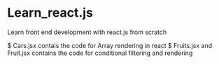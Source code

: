 # Learn_react.js
Learn front end development with react.js from scratch

$ Cars.jsx contais the code for Array rendering in react
$ Fruits.jsx and Fruit.jsx contains the code for conditional filtering and rendering
